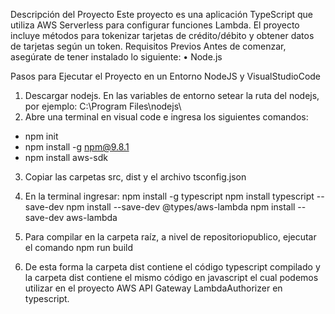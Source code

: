 Descripción del Proyecto
Este proyecto es una aplicación TypeScript que utiliza AWS Serverless para configurar 
funciones Lambda. El proyecto incluye métodos para tokenizar tarjetas de crédito/débito y 
obtener datos de tarjetas según un token.
Requisitos Previos
Antes de comenzar, asegúrate de tener instalado lo siguiente:
• Node.js

Pasos para Ejecutar el Proyecto en un Entorno NodeJS y VisualStudioCode
1. Descargar nodejs. En las variables de entorno setear la ruta del nodejs, por ejemplo: C:\Program Files\nodejs\
2. Abre una terminal en visual code e ingresa los siguientes comandos:
- npm init
- npm install -g npm@9.8.1
- npm install aws-sdk

3. Copiar las carpetas src, dist y el archivo tsconfig.json
4. En la terminal ingresar:
npm install -g typescript
npm install typescript --save-dev
npm install --save-dev @types/aws-lambda
npm install --save-dev aws-lambda 

5. Para compilar en la carpeta raíz, a nivel de repositoriopublico, ejecutar el comando
npm run build

6. De esta forma la carpeta dist contiene el código typescript compilado y la carpeta dist contiene el mismo código en javascript
el cual podemos utilizar en el proyecto AWS API Gateway LambdaAuthorizer en typescript.